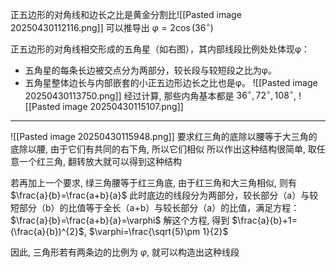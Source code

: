 正五边形的对角线和边长之比是黄金分割比![[Pasted image 20250430112116.png]]
可以推导出 $\varphi=2\cos{(36^{\circ})}$

正五边形的对角线相交形成的五角星（如右图），其内部线段比例处处体现φ：
- 五角星的每条长边被交点分为两部分，较长段与较短段之比为φ。
- 五角星整体边长与内部嵌套的小正五边形边长之比也是φ。
![[Pasted image 20250430113750.png]]
经过计算, 那些内角基本都是 $36^{\circ},72^{\circ},108^{\circ}$,
![[Pasted image 20250430115107.png]]
***
![[Pasted image 20250430115948.png]]
要求红三角的底除以腰等于大三角的底除以腰, 由于它们有共同的右下角, 所以它们相似
所以作出这种结构很简单, 取任意一个红三角, 翻转放大就可以得到这种结构

若再加上一个要求, 绿三角腰等于红三角底, 由于红三角和大三角相似, 则有 $\frac{a}{b}=\frac{a+b}{a}$
此时底边的线段分为两部分，较长部分（a）与较短部分（b）的比值等于全长（a+b）与较长部分（a）的比值，满足方程：$\frac{a}{b}=\frac{a+b}{a}=\varphi$
解这个方程, 得到 $\frac{a}{b}+1=(\frac{a}{b})^{2}$, $\varphi=\frac{\sqrt{5}\pm 1}{2}$

因此, 三角形若有两条边的比例为 $\varphi$, 就可以构造出这种线段